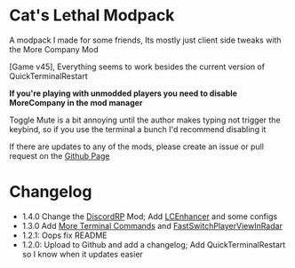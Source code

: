 # Cat's Lethal Modpack
A modpack I made for some friends, Its mostly just client side tweaks with the More Company Mod

[Game v45], Everything seems to work besides the current version of QuickTerminalRestart

**If you're playing with unmodded players you need to disable MoreCompany in the mod manager**

Toggle Mute is a bit annoying until the author makes typing not trigger the keybind, so if you use the terminal a bunch I'd recommend disabling it

If there are updates to any of the mods, please create an issue or pull request on the [Github Page](https://github.com/JustCat80/CatsLethalModpack)

# Changelog
- 1.4.0
    Change the [DiscordRP](https://thunderstore.io/c/lethal-company/p/Giltong/LethalCompanyDRP/) Mod;
    Add [LCEnhancer](https://thunderstore.io/c/lethal-company/p/Mom_Llama/Lethal_Company_Enhancer/) and some configs
- 1.3.0
    Add [More Terminal Commands](https://thunderstore.io/c/lethal-company/p/NavarroTech/MoreTerminalCommands/) and [FastSwitchPlayerViewInRadar](https://thunderstore.io/c/lethal-company/p/kRYstall9/FastSwitchPlayerViewInRadar/)
- 1.2.1:
    Oops fix README
- 1.2.0: 
    Upload to Github and add a changelog;
    Add QuickTerminalRestart so I know when it updates easier
